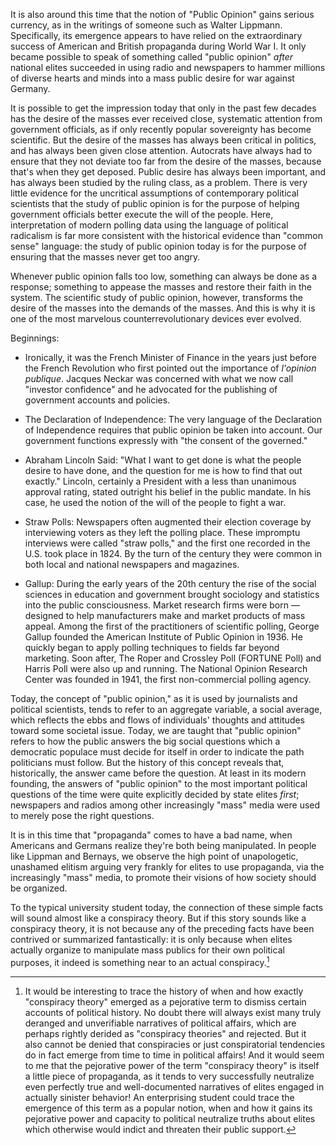 It is also around this time that the notion of "Public Opinion" gains serious currency, as in the writings of someone such as Walter Lippmann. Specifically, its emergence appears to have relied on the extraordinary success of American and British propaganda during World War I. It only became possible to speak of something called "public opinion" *after* national elites succeeded in using radio and newspapers to hammer millions of diverse hearts and minds into a mass public desire for war against Germany.

It is possible to get the impression today that only in the past few decades has the desire of the masses ever received close, systematic attention from government officials, as if only recently popular sovereignty has become scientific. But the desire of the masses has always been critical in politics, and has always been given close attention. Autocrats have always had to ensure that they not deviate too far from the desire of the masses, because that's when they get deposed. Public desire has always been important, and has always been studied by the ruling class, as a problem. There is very little evidence for the uncritical assumptions of contemporary political scientists that the study of public opinion is for the purpose of helping government officials better execute the will of the people. Here, interpretation of modern polling data using the language of political radicalism is far more consistent with the historical evidence than "common sense" language: the study of public opinion today is for the purpose of ensuring that the masses never get too angry. 

Whenever public opinion falls too low, something can always be done as a response; something to appease the masses and restore their faith in the system. The scientific study of public opinion, however, transforms the desire of the masses into the demands of the masses. And this is why it is one of the most marvelous counterrevolutionary devices ever evolved.

Beginnings:

- Ironically, it was the French Minister of Finance in the years just before the French Revolution who first pointed out the importance of *l'opinion publique*. Jacques Neckar was concerned with what we now call "investor confidence" and he advocated for the publishing of government accounts and policies.

- The Declaration of Independence: The very language of the Declaration of Independence requires that public opinion be taken into account. Our government functions expressly with "the consent of the governed."

- Abraham Lincoln Said: "What I want to get done is what the people desire to have done, and the question for me is how to find that out exactly." Lincoln, certainly a President with a less than unanimous approval rating, stated outright his belief in the public mandate. In his case, he used the notion of the will of the people to fight a war.

- Straw Polls: Newspapers often augmented their election coverage by interviewing voters as they left the polling place. These impromptu interviews were called "straw polls," and the first one recorded in the U.S. took place in 1824. By the turn of the century they were common in both local and national newspapers and magazines.

- Gallup: During the early years of the 20th century the rise of the social sciences in education and government brought sociology and statistics into the public consciousness. Market research firms were born — designed to help manufacturers make and market products of mass appeal.
Among the first of the practitioners of scientific polling, George Gallup founded the American Institute of Public Opinion in 1936. He quickly began to apply polling techniques to fields far beyond marketing. Soon after, The Roper and Crossley Poll (FORTUNE Poll) and Harris Poll were also up and running. The National Opinion Research Center was founded in 1941, the first non-commercial polling agency.

Today, the concept of "public opinion," as it is used by journalists and political scientists, tends to refer to an aggregate variable, a social average, which reflects the ebbs and flows of individuals' thoughts and attitudes toward some societal issue. Today, we are taught that "public opinion" refers to how the public answers the big social questions which a democratic populace must decide for itself in order to indicate the path politicians must follow. But the history of this concept reveals that, historically, the answer came before the question. At least in its modern founding, the answers of "public opinion" to the most important political questions of the time were quite explicitly decided by state elites *first*; newspapers and radios among other increasingly "mass" media were used to merely pose the right questions.

It is in this time that "propaganda" comes to have a bad name, when Americans and Germans realize they're both being manipulated. In people like Lippman and Bernays, we observe the high point of unapologetic, unashamed elitism arguing very frankly for elites to use propaganda, via the increasingly "mass" media, to promote their visions of how society should be organized.

To the typical university student today, the connection of these simple facts will sound almost like a conspiracy theory. But if this story sounds like a conspiracy theory, it is not because any of the preceding facts have been contrived or summarized fantastically: it is only because when elites actually organize to manipulate mass publics for their own political purposes, it indeed is something near to an actual conspiracy.[^conspiracy]

[^conspiracy]: It would be interesting to trace the history of when and how exactly "conspiracy theory" emerged as a pejorative term to dismiss certain accounts of political history. No doubt there will always exist many truly deranged and unverifiable narratives of political affairs, which are perhaps rightly derided as "conspiracy theories" and rejected. But it also cannot be denied that conspiracies or just conspiratorial tendencies do in fact emerge from time to time in political affairs! And it would seem to me that the pejorative power of the term "conspiracy theory" is itself a little piece of propaganda, as it tends to very successfully neutralize even perfectly true and well-documented narratives of elites engaged in actually sinister behavior! An enterprising student could trace the emergence of this term as a popular notion, when and how it gains its pejorative power and capacity to political neutralize truths about elites which otherwise would indict and threaten their public support.
